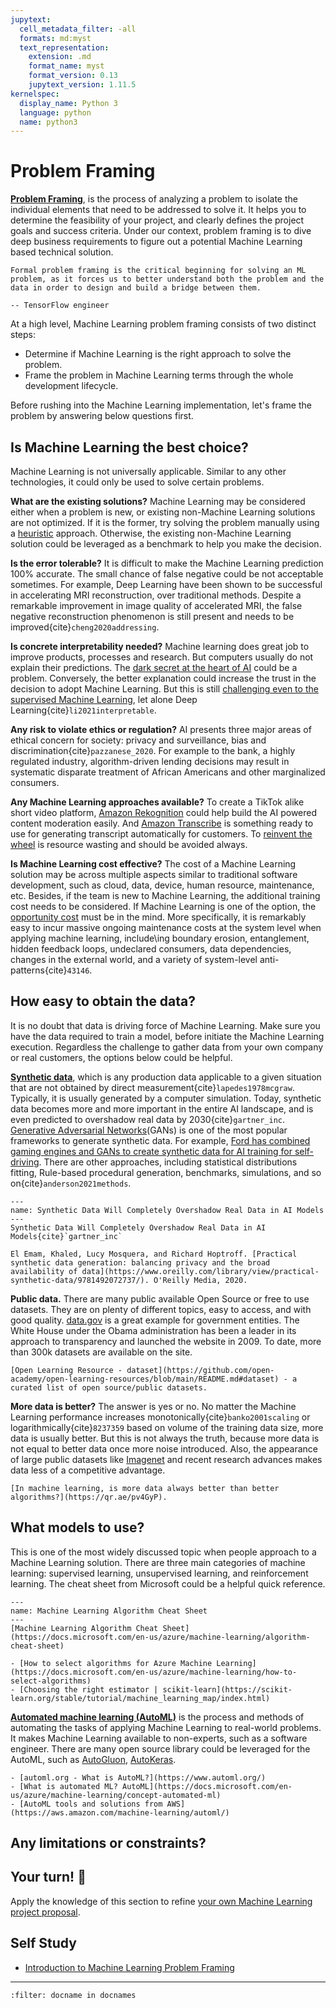 ```yaml
---
jupytext:
  cell_metadata_filter: -all
  formats: md:myst
  text_representation:
    extension: .md
    format_name: myst
    format_version: 0.13
    jupytext_version: 1.11.5
kernelspec:
  display_name: Python 3
  language: python
  name: python3
---
```


# Problem Framing

**[Problem Framing](https://developers.google.com/machine-learning/problem-framing/problem-framing)**, is the process of analyzing a problem to isolate the individual elements that need to be addressed to solve it. It helps you to determine the feasibility of your project, and clearly defines the project goals and success criteria. Under our context, problem framing is to dive deep business requirements to figure out a potential Machine Learning based technical solution.

```{epigraph}
Formal problem framing is the critical beginning for solving an ML problem, as it forces us to better understand both the problem and the data in order to design and build a bridge between them. 

-- TensorFlow engineer
```

At a high level, Machine Learning problem framing consists of two distinct steps:

- Determine if Machine Learning is the right approach to solve the problem.
- Frame the problem in Machine Learning terms through the whole development lifecycle.

Before rushing into the Machine Learning implementation, let's frame the problem by answering below questions first.

## Is Machine Learning the best choice?

Machine Learning is not universally applicable. Similar to any other technologies, it could only be used to solve certain problems.

**What are the existing solutions?** Machine Learning may be considered either when a problem is new, or existing non-Machine Learning solutions are not optimized. If it is the former, try solving the problem manually using a [heuristic](https://en.wikipedia.org/wiki/Heuristic) approach. Otherwise, the existing non-Machine Learning solution could be leveraged as a benchmark to help you make the decision.

**Is the error tolerable?** It is difficult to make the Machine Learning prediction 100% accurate. The small chance of false negative could be not acceptable sometimes. For example, Deep Learning have been shown to be successful in accelerating MRI reconstruction, over traditional methods. Despite a remarkable improvement in image quality of accelerated MRI, the false negative reconstruction phenomenon is still present and needs to be improved{cite}`cheng2020addressing`.

**Is concrete interpretability needed?** Machine learning does great job to improve products, processes and research. But computers usually do not explain their predictions. The [dark secret at the heart of AI](https://www.technologyreview.com/2017/04/11/5113/the-dark-secret-at-the-heart-of-ai/) could be a problem. Conversely, the better explanation could increase the trust in the decision to adopt Machine Learning. But this is still [challenging even to the supervised Machine Learning](https://christophm.github.io/interpretable-ml-book/), let alone Deep Learning{cite}`li2021interpretable`.

**Any risk to violate ethics or regulation?** AI presents three major areas of ethical concern for society: privacy and surveillance, bias and discrimination{cite}`pazzanese_2020`. For example to the bank, a highly regulated industry, algorithm-driven lending decisions may result in systematic disparate treatment of African Americans and other marginalized consumers.

**Any Machine Learning approaches available?** To create a TikTok alike short video platform, [Amazon Rekognition](https://aws.amazon.com/rekognition/content-moderation/) could help build the AI powered content moderation easily. And [Amazon Transcribe](https://aws.amazon.com/transcribe/) is something ready to use for generating transcript automatically for customers. To [reinvent the wheel](https://en.wikipedia.org/wiki/Reinventing_the_wheel) is resource wasting and should be avoided always.

**Is Machine Learning cost effective?** The cost of a Machine Learning solution may be across multiple aspects similar to traditional software development, such as cloud, data, device, human resource, maintenance, etc. Besides, if the team is new to Machine Learning, the additional training cost needs to be considered. If Machine Learning is one of the option, the [opportunity cost](https://en.wikipedia.org/wiki/Opportunity_cost) must be in the mind. More specifically, it is remarkably easy to incur massive ongoing maintenance costs at the system level when applying machine learning, include\ing boundary erosion, entanglement, hidden feedback loops, undeclared consumers, data dependencies, changes in the external world, and a variety of system-level anti-patterns{cite}`43146`.

## How easy to obtain the data?

It is no doubt that data is driving force of Machine Learning. Make sure you have the data required to train a model, before initiate the Machine Learning execution. Regardless the challenge to gather data from your own company or real customers, the options below could be helpful.

**[Synthetic data](https://en.wikipedia.org/wiki/Synthetic_data)**, which is any production data applicable to a given situation that are not obtained by direct measurement{cite}`lapedes1978mcgraw`. Typically, it is usually generated by a computer simulation. Today, synthetic data becomes more and more important in the entire AI landscape, and is even predicted to overshadow real data by 2030{cite}`gartner_inc`. [Generative Adversarial Networks](https://en.wikipedia.org/wiki/Generative_adversarial_network)(GANs) is one of the most popular frameworks to generate synthetic data. For example, [Ford has combined gaming engines and GANs to create synthetic data for AI training for self-driving](https://blogs.nvidia.com/blog/2020/04/23/ford-ai-data/). There are other approaches, including statistical distributions fitting, Rule-based procedural generation, benchmarks, simulations, and so on{cite}`anderson2021methods`.

```{figure} ../../images/gartner-chart.jpeg
---
name: Synthetic Data Will Completely Overshadow Real Data in AI Models
---
Synthetic Data Will Completely Overshadow Real Data in AI Models{cite}`gartner_inc`
```

```{seealso}
El Emam, Khaled, Lucy Mosquera, and Richard Hoptroff. [Practical synthetic data generation: balancing privacy and the broad availability of data](https://www.oreilly.com/library/view/practical-synthetic-data/9781492072737/). O'Reilly Media, 2020.

```

**Public data.** There are many public available Open Source or free to use datasets. They are on plenty of different topics, easy to access, and with good quality. [data.gov](https://data.gov/) is a great example for government entities. The White House under the Obama administration has been a leader in its approach to transparency and launched the website in 2009. To date, more than 300k datasets are available on the site.

```{seealso}
[Open Learning Resource - dataset](https://github.com/open-academy/open-learning-resources/blob/main/README.md#dataset) - a curated list of open source/public datasets.
```

**More data is better?** The answer is yes or no. No matter the Machine Learning performance increases monotonically{cite}`banko2001scaling` or logarithmically{cite}`8237359` based on volume of the training data size, more data is usually better. But this is not always the truth, because more data is not equal to better data once more noise introduced. Also, the appearance of large public datasets like [Imagenet](http://image-net.org/) and recent research advances makes data less of a competitive advantage.

```{seealso}
[In machine learning, is more data always better than better algorithms?](https://qr.ae/pv4GyP).
```

## What models to use?

This is one of the most widely discussed topic when people approach to a Machine Learning solution. There are three main categories of machine learning: supervised learning, unsupervised learning, and reinforcement learning. The cheat sheet from Microsoft could be a helpful quick reference.

```{figure} ../../images/machine-learning-algorithm-cheat-sheet.png
---
name: Machine Learning Algorithm Cheat Sheet
---
[Machine Learning Algorithm Cheat Sheet](https://docs.microsoft.com/en-us/azure/machine-learning/algorithm-cheat-sheet)
```

```{seealso}
- [How to select algorithms for Azure Machine Learning](https://docs.microsoft.com/en-us/azure/machine-learning/how-to-select-algorithms)
- [Choosing the right estimator | scikit-learn](https://scikit-learn.org/stable/tutorial/machine_learning_map/index.html)
```

**[Automated machine learning (AutoML)](https://en.wikipedia.org/wiki/Automated_machine_learning)** is the process and methods of automating the tasks of applying Machine Learning to real-world problems. It makes Machine Learning available to non-experts, such as a software engineer. There are many open source library could be leveraged for the AutoML, such as [AutoGluon](https://auto.gluon.ai/), [AutoKeras](https://github.com/keras-team/autokeras).

```{seealso}
- [automl.org - What is AutoML?](https://www.automl.org/)
- [What is automated ML? AutoML](https://docs.microsoft.com/en-us/azure/machine-learning/concept-automated-ml)
- [AutoML tools and solutions from AWS](https://aws.amazon.com/machine-learning/automl/)
```

## Any limitations or constraints?



## Your turn! 🚀

Apply the knowledge of this section to refine [your own Machine Learning project proposal](overview.html#your-turn).

## Self Study

- [Introduction to Machine Learning Problem Framing](https://developers.google.com/machine-learning/problem-framing)

---

```{bibliography}
:filter: docname in docnames
```
